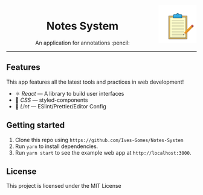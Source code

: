 <img align="right" src="notes.png" width="20%" height="20%">

<h1 align="center"> Notes System </h1>

<p align="center"> An application for annotations :pencil: </p>

---

## Features

This app features all the latest tools and practices in web development!

- ⚛ *React* — A library to build user interfaces
-  :nail_care: *CSS* — styled-components
- :sparkling_heart: *Lint* — ESlint/Prettier/Editor Config

## Getting started

  1. Clone this repo using `https://github.com/Ives-Gomes/Notes-System`
  2. Run `yarn` to install dependencies.
  3. Run `yarn start` to see the example web app at `http://localhost:3000`.

## License
This project is licensed under the MIT License 
